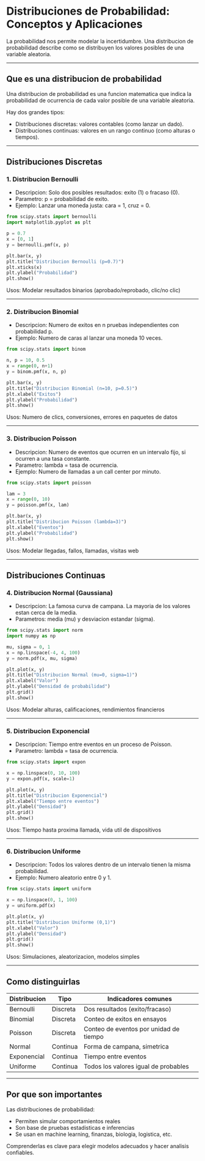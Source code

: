 
# Distribuciones de Probabilidad: Conceptos y Aplicaciones

La probabilidad nos permite modelar la incertidumbre. Una distribucion de probabilidad describe como se distribuyen los valores posibles de una variable aleatoria.

---

## Que es una distribucion de probabilidad

Una distribucion de probabilidad es una funcion matematica que indica la probabilidad de ocurrencia de cada valor posible de una variable aleatoria.

Hay dos grandes tipos:

- Distribuciones discretas: valores contables (como lanzar un dado).
- Distribuciones continuas: valores en un rango continuo (como alturas o tiempos).

---

## Distribuciones Discretas

### 1. Distribucion Bernoulli

- Descripcion: Solo dos posibles resultados: exito (1) o fracaso (0).
- Parametro: p = probabilidad de exito.
- Ejemplo: Lanzar una moneda justa: cara = 1, cruz = 0.

```python
from scipy.stats import bernoulli
import matplotlib.pyplot as plt

p = 0.7
x = [0, 1]
y = bernoulli.pmf(x, p)

plt.bar(x, y)
plt.title("Distribucion Bernoulli (p=0.7)")
plt.xticks(x)
plt.ylabel("Probabilidad")
plt.show()
```

Usos: Modelar resultados binarios (aprobado/reprobado, clic/no clic)

---

### 2. Distribucion Binomial

- Descripcion: Numero de exitos en n pruebas independientes con probabilidad p.
- Ejemplo: Numero de caras al lanzar una moneda 10 veces.

```python
from scipy.stats import binom

n, p = 10, 0.5
x = range(0, n+1)
y = binom.pmf(x, n, p)

plt.bar(x, y)
plt.title("Distribucion Binomial (n=10, p=0.5)")
plt.xlabel("Exitos")
plt.ylabel("Probabilidad")
plt.show()
```

Usos: Numero de clics, conversiones, errores en paquetes de datos

---

### 3. Distribucion Poisson

- Descripcion: Numero de eventos que ocurren en un intervalo fijo, si ocurren a una tasa constante.
- Parametro: lambda = tasa de ocurrencia.
- Ejemplo: Numero de llamadas a un call center por minuto.

```python
from scipy.stats import poisson

lam = 3
x = range(0, 10)
y = poisson.pmf(x, lam)

plt.bar(x, y)
plt.title("Distribucion Poisson (lambda=3)")
plt.xlabel("Eventos")
plt.ylabel("Probabilidad")
plt.show()
```

Usos: Modelar llegadas, fallos, llamadas, visitas web

---

## Distribuciones Continuas

### 4. Distribucion Normal (Gaussiana)

- Descripcion: La famosa curva de campana. La mayoria de los valores estan cerca de la media.
- Parametros: media (mu) y desviacion estandar (sigma).

```python
from scipy.stats import norm
import numpy as np

mu, sigma = 0, 1
x = np.linspace(-4, 4, 100)
y = norm.pdf(x, mu, sigma)

plt.plot(x, y)
plt.title("Distribucion Normal (mu=0, sigma=1)")
plt.xlabel("Valor")
plt.ylabel("Densidad de probabilidad")
plt.grid()
plt.show()
```

Usos: Modelar alturas, calificaciones, rendimientos financieros

---

### 5. Distribucion Exponencial

- Descripcion: Tiempo entre eventos en un proceso de Poisson.
- Parametro: lambda = tasa de ocurrencia.

```python
from scipy.stats import expon

x = np.linspace(0, 10, 100)
y = expon.pdf(x, scale=1)

plt.plot(x, y)
plt.title("Distribucion Exponencial")
plt.xlabel("Tiempo entre eventos")
plt.ylabel("Densidad")
plt.grid()
plt.show()
```

Usos: Tiempo hasta proxima llamada, vida util de dispositivos

---

### 6. Distribucion Uniforme

- Descripcion: Todos los valores dentro de un intervalo tienen la misma probabilidad.
- Ejemplo: Numero aleatorio entre 0 y 1.

```python
from scipy.stats import uniform

x = np.linspace(0, 1, 100)
y = uniform.pdf(x)

plt.plot(x, y)
plt.title("Distribucion Uniforme (0,1)")
plt.xlabel("Valor")
plt.ylabel("Densidad")
plt.grid()
plt.show()
```

Usos: Simulaciones, aleatorizacion, modelos simples

---

## Como distinguirlas

| Distribucion    | Tipo      | Indicadores comunes                         |
|----------------|-----------|---------------------------------------------|
| Bernoulli      | Discreta  | Dos resultados (exito/fracaso)              |
| Binomial       | Discreta  | Conteo de exitos en ensayos                 |
| Poisson        | Discreta  | Conteo de eventos por unidad de tiempo      |
| Normal         | Continua  | Forma de campana, simetrica                 |
| Exponencial    | Continua  | Tiempo entre eventos                        |
| Uniforme       | Continua  | Todos los valores igual de probables        |

---

## Por que son importantes

Las distribuciones de probabilidad:

- Permiten simular comportamientos reales
- Son base de pruebas estadisticas e inferencias
- Se usan en machine learning, finanzas, biologia, logistica, etc.

Comprenderlas es clave para elegir modelos adecuados y hacer analisis confiables.
